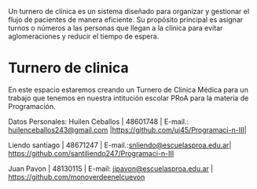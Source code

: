  Un turnero de clínica es un sistema diseñado para organizar y gestionar el flujo de pacientes de manera eficiente. Su propósito principal es asignar turnos o números a las personas que llegan a la clínica para evitar aglomeraciones y reducir el tiempo de espera.

# Turnero de clinica
En este espacio estaremos creando un Turnero de Clinica Médica para un trabajo que tenemos en nuestra intitución escolar PRoA para la materia de Programación.

Datos Personales: Huilen Ceballos | 48601748 |
E-mail.: huilenceballos243@gmail.com |https://github.com/ui45/Programaci-n-III|

Liendo santiago | 48671247 |
E-mail.:snliendo@escuelasproa.edu.ar|
https://github.com/santiliendo247/Programaci-n-III

Juan Pavon | 48130115 |
E-mail: jipavon@escuelasproa.edu.ar |
https://github.com/monoverdeenelcuevon
